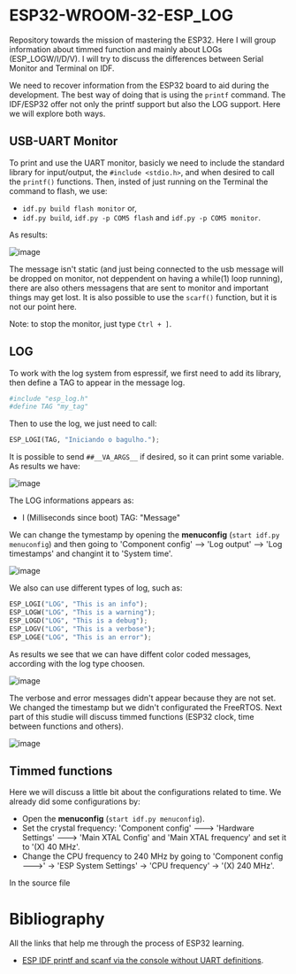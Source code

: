 # ESP32-WROOM-32-ESP_LOG
Repository towards the mission of mastering the ESP32. Here I will group information about timmed function and  mainly about LOGs (ESP_LOGW/I/D/V). I will try to discuss the differences between Serial Monitor and Terminal on IDF.

We need to recover information from the ESP32 board to aid during the development. The best way of doing that is using the `printf` command. The IDF/ESP32 offer not only the printf support but also the LOG support. Here we will explore both ways.

## USB-UART Monitor

To print and use the UART monitor, basicly we need to include the standard library for input/output, the `#include <stdio.h>`, and when desired to call the `printf()` functions.
Then, insted of just running on the Terminal the command to flash, we use: 

* `idf.py build flash monitor` or,
* `idf.py build`, `idf.py -p COM5 flash` and `idf.py -p COM5 monitor`.

As results:

![image](https://github.com/Rafaelatff/ESP32-WROOM-32-ESP_LOG/assets/58916022/d5ee0399-c518-4c22-adb4-46dca1d14ea8)

The message isn't static (and just being connected to the usb message will be dropped on monitor, not deppendent on having a while(1) loop running), there are also others messagens that are sent to monitor and important things may get lost. It is also possible to use the `scarf()` function, but it is not our point here.

Note: to stop the monitor, just type `Ctrl + ]`.

## LOG

To work with the log system from espressif, we first need to add its library, then define a TAG to appear in the message log.

```py
#include "esp_log.h"
#define TAG "my_tag"
```

Then to use the log, we just need to call:

```py
ESP_LOGI(TAG, "Iniciando o bagulho.");
```

It is possible to send `##__VA_ARGS__` if desired, so it can print some variable. As results we have:

![image](https://github.com/Rafaelatff/ESP32-WROOM-32-ESP_LOG/assets/58916022/5ec74534-914d-4f39-85f1-337fd523b9b7)

The LOG informations appears as: 

* I (Milliseconds since boot) TAG: "Message"

We can change the tymestamp by opening the **menuconfig** (`start idf.py menuconfig`) and then going to 'Component config' --> 'Log output' --> 'Log timestamps' and changint it to 'System time'.

![image](https://github.com/Rafaelatff/ESP32-WROOM-32-ESP_LOG/assets/58916022/f3a5f2e3-d2cd-4aaf-9494-ea2faef9d6d2)

We also can use different types of log, such as:

```py
ESP_LOGI("LOG", "This is an info");
ESP_LOGW("LOG", "This is a warning");
ESP_LOGD("LOG", "This is a debug");
ESP_LOGV("LOG", "This is a verbose");
ESP_LOGE("LOG", "This is an error"); 
```

As results we see that we can have diffent color coded messages, according with the log type choosen.

![image](https://github.com/Rafaelatff/ESP32-WROOM-32-ESP_LOG/assets/58916022/5a2e836d-3d09-49ed-b209-4da475c819c6)

The verbose and error messages didn't appear because they are not set. We changed the timestamp but we didn't configurated the FreeRTOS. Next part of this studie will discuss timmed functions (ESP32 clock, time between functions and others).

![image](https://github.com/Rafaelatff/ESP32-WROOM-32-ESP_LOG/assets/58916022/6ed5cc55-c473-48a1-8986-f1b6000d496b)

## Timmed functions

Here we will discuss a little bit about the configurations related to time. We already did some configurations by:

* Open the **menuconfig** (`start idf.py menuconfig`).
* Set the crystal frequency: 'Component config' ---> 'Hardware Settings' ---> 'Main XTAL Config' and 'Main XTAL frequency' and set it to '(X) 40 MHz'.
* Change the CPU frequency to 240 MHz by going to 'Component config --->' -> 'ESP System Settings' -> 'CPU frequency' -> '(X) 240 MHz'.

In the source file 

# Bibliography

All the links that help me through the process of ESP32 learning.

* [ESP IDF printf and scanf via the console without UART definitions](https://www.youtube.com/watch?v=WzxZSvWVWpM).
